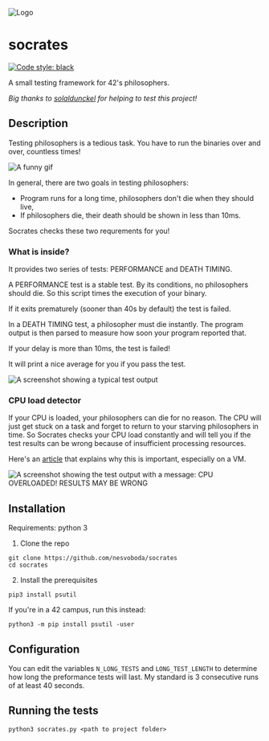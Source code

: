 
![Logo](https://i.imgur.com/JyKRlbd.png)

# socrates
[![Code style: black](https://img.shields.io/badge/code%20style-black-000000.svg)](https://github.com/psf/black)


A small testing framework for 42's philosophers.

_Big thanks to [solaldunckel](https://github.com/solaldunckel) for helping to test this project!_

## Description

Testing philosophers is a tedious task. You have to run the binaries over and over, countless times!

![A funny gif](https://media.giphy.com/media/PvvSfSDFoAL5e/giphy.gif)

In general, there are two goals in testing philosophers:
* Program runs for a long time, philosophers don't die when they should live,
* If philosophers die, their death should be shown in less than 10ms.

Socrates checks these two requrements for you!

### What is inside?

It provides two series of tests: PERFORMANCE and DEATH TIMING.

A PERFORMANCE test is a stable test. By its conditions, no philosophers should die.
So this script times the execution of your binary.

If it exits prematurely (sooner than 40s by default) the test is failed.

In a DEATH TIMING test, a philosopher must die instantly. The program output
is then parsed to measure how soon your program reported that.

If your delay is more than 10ms, the test is failed!

It will print a nice average for you if you pass the test.

![A screenshot showing a typical test output](https://i.imgur.com/oJ43M1f.png)

### CPU load detector

If your CPU is loaded, your philosophers can die for no reason. The CPU will just get stuck on a task and forget to return to your starving philosophers in time.
So Socrates checks your CPU load constantly and will tell you if the test results can be wrong because of insufficient processing resources.

Here's an [article](https://www.notion.so/philosophers-VM-c60be9c836084edfbcd9c07e29b429c4) that explains why this is important, especially on a VM.

![A screenshot showing the test output with a message: CPU OVERLOADED! RESULTS MAY BE WRONG](https://i.imgur.com/Nj7Jiey.png)

## Installation

Requirements: python 3

1. Clone the repo
```
git clone https://github.com/nesvoboda/socrates
cd socrates
```

2. Install the prerequisites

```
pip3 install psutil
```

If you're in a 42 campus, run this instead:

```
python3 -m pip install psutil -user
```

## Configuration

You can edit the variables `N_LONG_TESTS` and `LONG_TEST_LENGTH` to determine how long the preformance tests will last.
My standard is 3 consecutive runs of at least 40 seconds.

## Running the tests

```
python3 socrates.py <path to project folder>
```
